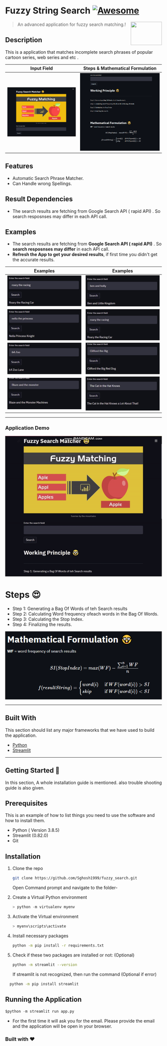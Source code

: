 # Fuzzy String Search [![Awesome](https://cdn.rawgit.com/sindresorhus/awesome/d7305f38d29fed78fa85652e3a63e154dd8e8829/media/badge.svg)](https://github.com/MarcSkovMadsen/awesome-streamlit)

[<img src="https://static.vecteezy.com/system/resources/thumbnails/000/623/500/small/5-29.jpg" align="right" height="75" width="100">](https://streamlit.io)

> An advanced application for fuzzy search matching.!


## Description

This is a application that matches incomplete search phrases of popular cartoon series, web series and etc .


Input Field            |  Steps & Mathematical Formulation |
:-------------------------:|:-------------------------: |
![](https://github.com/Sghosh1999/fuzzy_search/blob/3c883d4a077c758536e8b2a76e4cb80e4236c237/images/screen1.PNG)  |  ![](https://github.com/Sghosh1999/fuzzy_search/blob/3c883d4a077c758536e8b2a76e4cb80e4236c237/images/screen2.PNG) |


## Features

- Automatic Search Phrase Matcher.
- Can Handle wrong Spellings.

## Result Dependencies

- The search results are fetching from Google Search API ( rapid API) . So search resposnses may differ in each API call.

## Examples

- The search results are fetching from **Google Search API ( rapid API)** . So **search resposnses may differ** in each API call. 
- **Refresh the App to get your desired results**, if first time you didn't get the accurate results.

Examples          |  Examples |
:-------------------------:|:-------------------------: |
![](https://github.com/Sghosh1999/fuzzy_search/blob/1aa1e4c0bfc233828c1f69b69366713d542f1ea4/images/ex1.jpg)  |  ![](https://github.com/Sghosh1999/fuzzy_search/blob/1aa1e4c0bfc233828c1f69b69366713d542f1ea4/images/ex2.jpg) |
![](https://github.com/Sghosh1999/fuzzy_search/blob/1aa1e4c0bfc233828c1f69b69366713d542f1ea4/images/ex3.jpg)  |  ![](https://github.com/Sghosh1999/fuzzy_search/blob/1aa1e4c0bfc233828c1f69b69366713d542f1ea4/images/ex4.jpg) |
![](https://github.com/Sghosh1999/fuzzy_search/blob/1aa1e4c0bfc233828c1f69b69366713d542f1ea4/images/ex5.jpg)  |  ![](https://github.com/Sghosh1999/fuzzy_search/blob/1aa1e4c0bfc233828c1f69b69366713d542f1ea4/images/ex6.jpg) |
![](https://github.com/Sghosh1999/fuzzy_search/blob/1aa1e4c0bfc233828c1f69b69366713d542f1ea4/images/ex7.jpg)  |  ![](https://github.com/Sghosh1999/fuzzy_search/blob/1aa1e4c0bfc233828c1f69b69366713d542f1ea4/images/ex8.jpg) |

---


### Application Demo

<p align="center">
  <img src="https://github.com/Sghosh1999/fuzzy_search/blob/499749530b2f3c0d13e37c0c8587011ebe0a67db/images/fuzzy_demo.gif" alt="animated" />
</p>

# Steps :heart_eyes:

- Step 1: Generating a Bag Of Words of teh Search results
- Step 2: Calculating Word frequency ofeach words in the Bag Of Words.
- Step 3: Calculating the Stop Index.
- Step 4: Finalizing the results.



<p align="center">
  <img src="https://github.com/Sghosh1999/fuzzy_search/blob/7ab472ecfd877f8a3fb11ebeadd7fa68809bf7e9/images/screen3.PNG" alt="formula" />
</p>

----

## Built With

This section should list any major frameworks that we have used to build the application.

- [Python](https://www.python.org/)
- [Streamlit](https://streamlit.io/)

---

<!-- GETTING STARTED -->

## Getting Started :robot:

In this section, A whole installation guide is mentioned. also trouble shooting guide is also given.

## Prerequisites

This is an example of how to list things you need to use the software and how to install them.

- Python ( Version 3.8.5)
- Streamlit (0.82.0)
- Git

## Installation

1. Clone the repo
   ```sh
   git clone https://github.com/Sghosh1999/fuzzy_search.git
   ```
   
   Open Command prompt and navigate to the folder- 
2. Create a Virtual Python environment
   ```python
   > python -m virtualenv myenv
   ```
3. Activate the Virtual environment
   ```python
   > myenv\scripts\activate
   ```
4. Install necessary packages
   ```sh
   python -m pip install -r requirements.txt
   ```
5. Check if these two packages are installed or not: (Optional)
   ```sh
   python -m streamlit --version
   ```
   If streamlit is not recognized, then run the command (Optional if error)

```sh
  python -m pip install streamlit
```

## Running the Application

```python
$python -m streamlit run app.py
```

- For the first time it will ask you for the email. Please provide the email and the application will be open in your browser.

### Built with :heart:
